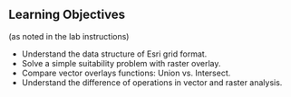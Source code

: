 ## Learning Objectives   
(as noted in the lab instructions)
- Understand the data structure of Esri grid format. 
- Solve a simple suitability problem with raster overlay.  
- Compare vector overlays functions: Union vs. Intersect.   
- Understand the difference of operations in vector and raster analysis.
